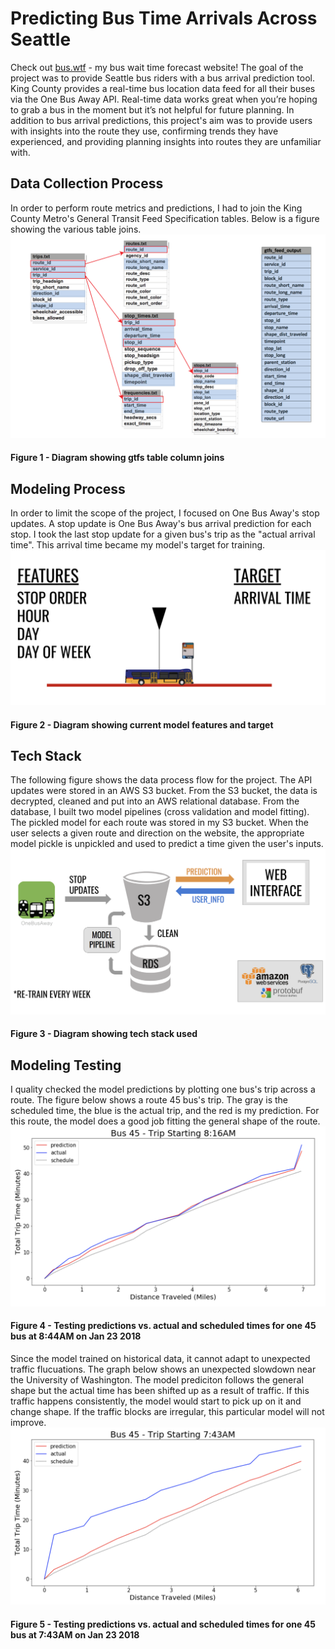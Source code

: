 # Predicting Bus Time Arrivals Across Seattle 
Check out [bus.wtf](http://bus.wtf) - my bus wait time forecast website! The goal of the project was to provide Seattle bus riders with a bus arrival prediction tool. King County provides a real-time bus location data feed for all their buses via the One Bus Away API. Real-time data works great when you’re hoping to grab a bus in the moment but it’s not helpful for future planning. In addition to bus arrival predictions, this project's aim was to provide users with insights into the route they use, confirming trends they have experienced, and providing planning insights into routes they are unfamiliar with.

## Data Collection Process
In order to perform route metrics and predictions, I had to join the King County Metro's General Transit Feed Specification tables. Below is a figure showing the various table joins.
![schedule gtfs table join](/images/schedule_gtfs_tables-01-01.png)
#### Figure 1 - Diagram showing gtfs table column joins

## Modeling Process
In order to limit the scope of the project, I focused on One Bus Away's stop updates. A stop update is One Bus Away's bus arrival prediction for each stop. I took the last stop update for a given bus's trip as the "actual arrival time". This arrival time became my model's target for training. 
![modeling_diagram](/images/modeling_diagram.png)
#### Figure 2 - Diagram showing current model features and target

## Tech Stack
The following figure shows the data process flow for the project. The API updates were stored in an AWS S3 bucket. From the S3 bucket, the data is decrypted, cleaned and put into an AWS relational database. From the database, I built two model pipelines (cross validation and model fitting). The pickled model for each route was stored in my S3 bucket. When the user selects a given route and direction on the website, the appropriate model pickle is unpickled and used to predict a time given the user's inputs. 
![tech_stack](/images/tech_stack.png)
#### Figure 3 - Diagram showing tech stack used

## Modeling Testing
I quality checked the model predictions by plotting one bus's trip across a route. The figure below shows a route 45 bus's trip. The gray is the scheduled time, the blue is the actual trip, and the red is my prediction. For this route, the model does a good job fitting the general shape of the route. 
![Model testing](/images/bus_45_trip_preds.png)
#### Figure 4 - Testing predictions vs. actual and scheduled times for one 45 bus at 8:44AM on Jan 23 2018

Since the model trained on historical data, it cannot adapt to unexpected traffic flucuations. The graph below shows an unexpected slowdown near the University of Washington. The model prediciton follows the general shape but the actual time has been shifted up as a result of traffic. If this traffic happens consistently, the model would start to pick up on it and change shape. If the traffic blocks are irregular, this particular model will not improve.
![Model testing](/images/bus_45_trip_preds_2.png)
#### Figure 5 - Testing predictions vs. actual and scheduled times for one 45 bus at 7:43AM on Jan 23 2018

